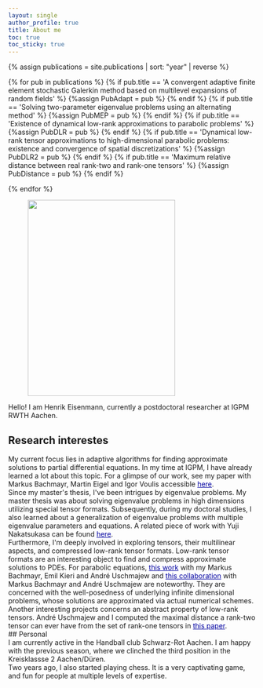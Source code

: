 ```yaml
---
layout: single
author_profile: true
title: About me
toc: true
toc_sticky: true
---
```


{% assign publications = site.publications | sort: "year" | reverse %}

{% for pub in publications %}
{% if pub.title == 'A convergent adaptive finite element stochastic Galerkin method based on multilevel expansions of random fields' %}
    {%assign PubAdapt = pub %}
{% endif %}
{% if pub.title == 'Solving two-parameter eigenvalue problems using an alternating method' %}
    {%assign PubMEP = pub %}
{% endif %}
{% if pub.title == 'Existence of dynamical low-rank approximations to parabolic problems' %}
    {%assign PubDLR = pub %}
{% endif %}
{% if pub.title == 'Dynamical low-rank tensor approximations to high-dimensional parabolic problems: existence and convergence of spatial discretizations' %}
    {%assign PubDLR2 = pub %}
{% endif %}
{% if pub.title == 'Maximum relative distance between real rank-two and rank-one tensors' %}
    {%assign PubDistance = pub %}
{% endif %}

{% endfor %}

<figure>
<img src="/assets/pictures/meformal.jpg" style="width:300px;height:400px;">
</figure>

<div class="blocked">
Hello! I am Henrik Eisenmann, currently a postdoctoral researcher at IGPM RWTH Aachen. 
</div>

## Research interestes

<div class="blocked">
My current focus lies in adaptive algorithms for finding approximate solutions to partial differential equations. In my time at IGPM, I have already learned a lot about this topic. For a glimpse of our work, see my paper with Markus Bachmayr, Martin Eigel and Igor Voulis accessible <a style="color:0000A0"  href="{{PubAdapt.link}}"> here</a>.
</div>
<div class="blocked">
Since my master's thesis, I've been intrigues by eigenvalue problems. My master thesis was about solving eigenvalue problems in high dimensions utilizing special tensor formats. Subsequently, during my doctoral studies, I also learned about a generalization of eigenvalue problems with multiple eigenvalue parameters and equations.  A related piece of work with Yuji Nakatsukasa can be found <a style="color:0000A0" href="{{PubMEP.link}}"> here</a>.
</div>
<div class="blocked">
Furthermore, I'm deeply involved in exploring tensors, their multilinear aspects, and compressed low-rank tensor formats. Low-rank tensor formats are an interesting object to find and compress approximate solutions to PDEs. For parabolic equations, <a style="color:0000A0" href="{{PubDLR.link}}"> this work</a> with my Markus Bachmayr, Emil Kieri and André Uschmajew and <a style="color:0000A0" href="{{PubDLR2.link}}"> this collaboration</a> with Markus Bachmayr and André Uschmajew are noteworthy. They are concerned with the well-posedness of underlying infinite dimensional problems, whose solutions are approximated via actual numerical schemes. 
Another interesting projects concerns an abstract property of low-rank tensors. André Uschmajew and I computed the maximal distance a rank-two tensor can ever have from the set of rank-one tensors in <a style="color:0000A0" href="{{PubDistance.link}}"> this paper</a>.
</div>
## Personal

<div class="blocked">
I am currently active in the Handball club Schwarz-Rot Aachen. I am happy with the previous season, where we clinched the third position in the Kreisklassse 2 Aachen/Düren.
</div>
<div class="blocked">
Two years ago, I also started playing chess. It is a very captivating game, and fun for people at multiple levels of expertise.
</div>
